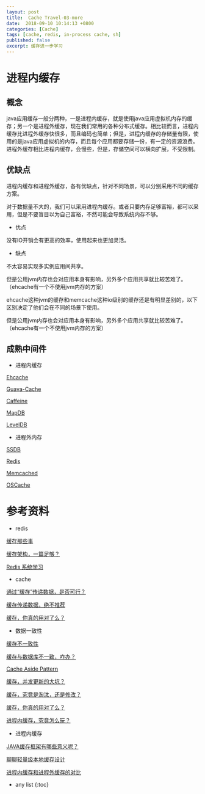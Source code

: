 ```yaml
---
layout: post
title:  Cache Travel-03-more
date:  2018-09-10 10:14:13 +0800
categories: [Cache]
tags: [cache, redis, in-process cache, sh]
published: false
excerpt: 缓存进一步学习
---
```


# 进程内缓存

## 概念

java应用缓存一般分两种，一是进程内缓存，就是使用java应用虚拟机内存的缓存；另一个是进程外缓存，现在我们常用的各种分布式缓存。相比较而言，进程内缓存比进程外缓存快很多，而且编码也简单；但是，进程内缓存的存储量有限，使用的是java应用虚拟机的内存，而且每个应用都要存储一份，有一定的资源浪费。进程外缓存相比进程内缓存，会慢些，但是，存储空间可以横向扩展，不受限制。

## 优缺点

进程内缓存和进程外缓存，各有优缺点，针对不同场景，可以分别采用不同的缓存方案。

对于数据量不大的，我们可以采用进程内缓存。或者只要内存足够富裕，都可以采用，但是不要盲目以为自己富裕，不然可能会导致系统内存不够。

- 优点

没有IO开销会有更高的效率，使用起来也更加灵活。

- 缺点

不太容易实现多实例应用间共享。

但是公用jvm内存也会对应用本身有影响，另外多个应用共享就比较苦难了。（ehcache有一个不使用jvm内存的方案）

ehcache这种jvm的缓存和memcache这种io级别的缓存还是有明显差别的，以下区别决定了他们会在不同的场景下使用。

但是公用jvm内存也会对应用本身有影响，另外多个应用共享就比较苦难了。（ehcache有一个不使用jvm内存的方案）

## 成熟中间件

- 进程内缓存

[Ehcache](https://houbb.github.io/2018/01/05/ehcache)

[Guava-Cache](https://houbb.github.io/2018/09/10/cache-guava-cache)

[Caffeine](https://houbb.github.io/2018/09/10/cache-caffeine)

[MapDB](https://houbb.github.io/2018/09/10/cache-mapdb)

[LevelDB](https://houbb.github.io/2018/09/10/cache-leveldb)

- 进程外内存

[SSDB](https://houbb.github.io/2018/09/10/cache-ssdb)

[Redis](https://houbb.github.io/2016/10/23/redis)

[Memcached](https://houbb.github.io/2018/09/06/cache-memcached)

[OSCache](https://github.com/nicklockwood/OSCache)

# 参考资料 

- redis

[缓存那些事](https://tech.meituan.com/cache_about.html)

[缓存架构，一篇足够？](https://mp.weixin.qq.com/s/4J3oM1j5hcLq4w4TdSEMPg)

[Redis 系统学习](https://juejin.im/book/5afc2e5f6fb9a07a9b362527?source=road)

- cache

[通过“缓存”传递数据，是否可行？](https://mp.weixin.qq.com/s/LpZTSEvxKw4DXqS05e6S5Q)

[缓存传递数据，绝不推荐](https://mp.weixin.qq.com/s/XKaQKeWHhEYBMUDXgdTvPg)

[缓存，你真的用对了么？](https://mp.weixin.qq.com/s/P4zaM8RvV4jehByx51tkaw)

- 数据一致性

[缓存不一致性](https://blog.the-pans.com/different-ways-of-caching-in-distributed-system/)

[缓存与数据库不一致，咋办？](https://mp.weixin.qq.com/s/gYQvP69sao8U0azuNRMG1w)

[Cache Aside Pattern](https://mp.weixin.qq.com/s/7IgtwzGC0i7Qh9iTk99Bww)

[缓存，并发更新的大坑？](https://mp.weixin.qq.com/s/c6TZdfLfpPWXmEdTkGO97g)

[缓存，究竟是淘汰，还是修改？](https://mp.weixin.qq.com/s/YBpOz1dQ0sG15vGL7N0PeQ)

[缓存，你真的用对了么？](https://mp.weixin.qq.com/s/P4zaM8RvV4jehByx51tkaw)

[进程内缓存，究竟怎么玩？](https://mp.weixin.qq.com/s/Car6EkaNzaJ7gaFa2EZxOw)

- 进程内缓存

[JAVA缓存框架有哪些意义呢？](https://segmentfault.com/q/1010000002687315)

[聊聊轻量级本地缓存设计](https://www.ctolib.com/topics-126401.html)

[进程内缓存和进程外缓存的对比](https://www.jianshu.com/p/25c3ae58816d)

* any list
{:toc}